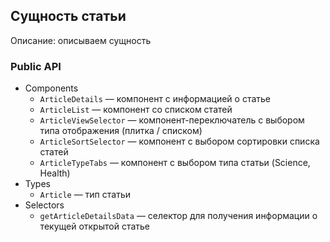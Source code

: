 ## Сущность статьи

Описание: описываем сущность

### Public API

- Components
  - `ArticleDetails` — компонент с информацией о статье
  - `ArticleList` — компонент со списком статей
  - `ArticleViewSelector` — компонент-переключатель с выбором типа отображения (плитка / списком)
  - `ArticleSortSelector` — компонент с выбором сортировки списка статей
  - `ArticleTypeTabs` — компонент с выбором типа статьи (Science, Health)
- Types
  - `Article` — тип статьи
- Selectors
  - `getArticleDetailsData` — селектор для получения информации о текущей открытой статье